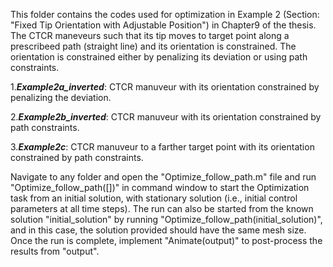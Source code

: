 This folder contains the codes used for optimization in Example 2 (Section: "Fixed Tip Orientation with Adjustable Position") in Chapter9 of the thesis. The CTCR maneveurs such that its tip moves to target point along a prescribeed path (straight line) and its orientation is constrained. The orientation is constrained either by penalizing its deviation or using path constraints.

1.***Example2a_inverted***: CTCR manuveur with its orientation constrained by penalizing the deviation.

2.***Example2b_inverted***: CTCR manuveur with its orientation constrained by path constraints.

3.***Example2c***: CTCR manuveur to a farther target point with its orientation constrained by path constraints.

Navigate to any folder and open the "Optimize_follow_path.m" file and run "Optimize_follow_path([])" in command window to start the Optimization task from an initial solution, with stationary solution (i.e., initial control parameters at all time steps). The run can also be started from the known solution "initial_solution" by running "Optimize_follow_path(initial_solution)", and in this case, the solution provided should have the same mesh size. Once the run is complete, implement "Animate(output)" to post-process the results from "output".
